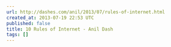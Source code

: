 ```yaml
---
url: http://dashes.com/anil/2013/07/rules-of-internet.html
created_at: 2013-07-19 22:53 UTC
published: false
title: 10 Rules of Internet - Anil Dash
tags: []
---
```



